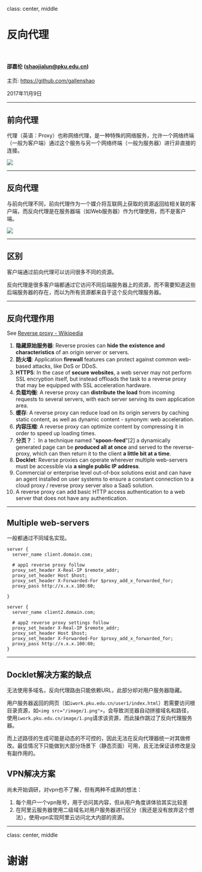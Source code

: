 class: center, middle

# 反向代理

&nbsp;
&nbsp;

#### 邵嘉伦 (shaojialun@pku.edu.cn)  

主页: https://github.com/gallenshao

2017年11月9日

---

## 前向代理

代理（英语：Proxy）也称网络代理，是一种特殊的网络服务，允许一个网络终端（一般为客户端）通过这个服务与另一个网络终端（一般为服务器）进行非直接的连接。

![](/Users/gallen/Workspace/slidedemo/proxy.png)

---

## 反向代理

与前向代理不同，前向代理作为一个媒介将互联网上获取的资源返回给相关联的客户端，而反向代理是在服务器端（如Web服务器）作为代理使用，而不是客户端。

![](/Users/gallen/Workspace/slidedemo/r-proxy.png)

---

## 区别

客户端通过前向代理可以访问很多不同的资源。

反向代理是很多客户端都通过它访问不同后端服务器上的资源，而不需要知道这些后端服务器的存在，而以为所有资源都来自于这个反向代理服务器。

---

## 反向代理作用

See [Reverse proxy - Wikipedia](https://en.wikipedia.org/wiki/Reverse_proxy)

1. **隐藏原始服务器**: Reverse proxies can **hide the existence and characteristics** of an origin server or servers.
2. **防火墙**: Application **firewall** features can protect against common web-based attacks, like DoS or DDoS.
3. **HTTPS**: In the case of **secure websites**, a web server may not perform SSL encryption itself, but instead offloads the task to a reverse proxy that may be equipped with SSL acceleration hardware.
4. **负载均衡**: A reverse proxy can **distribute the load** from incoming requests to several servers, with each server serving its own application area.
5. **缓存**: A reverse proxy can reduce load on its origin servers by caching static content, as well as dynamic content - synonym: web acceleration.
6. **内容压缩**: A reverse proxy can optimize content by compressing it in order to speed up loading times.
7. **分页？**： In a technique named "**spoon-feed**"[2] a dynamically generated page can be **produced all at once** and served to the reverse-proxy, which can then return it to the client **a little bit at a time**. 
8. **Docklet**: Reverse proxies can operate wherever multiple web-servers must be accessible via **a single public IP address**.
9. Commercial or enterprise level out-of-box solutions exist and can have an agent installed on user systems to ensure a constant connection to a cloud proxy / reverse proxy server also a SaaS solution. 
10. A reverse proxy can add basic HTTP access authentication to a web server that does not have any authentication.

---

## Multiple web-servers

一般都通过不同域名实现。

```
server { 
  server_name client.domain.com;

  # app1 reverse proxy follow
  proxy_set_header X-Real-IP $remote_addr;
  proxy_set_header Host $host;
  proxy_set_header X-Forwarded-For $proxy_add_x_forwarded_for;
  proxy_pass http://x.x.x.100:80;

}

server { 
  server_name client2.domain.com;

  # app2 reverse proxy settings follow
  proxy_set_header X-Real-IP $remote_addr;
  proxy_set_header Host $host;
  proxy_set_header X-Forwarded-For $proxy_add_x_forwarded_for;
  proxy_pass http://x.x.x.100:80;
}
```

---

## Docklet解决方案的缺点

无法使用多域名，反向代理路由只能依赖URL，此部分却对用户服务器隐藏。

用户服务器返回的网页（如`iwork.pku.edu.cn/user1/index.html`）若需要访问根目录资源，如`<img src="/image/1.png">`，会导致浏览器自动拼接域名和路径，使用`iwork.pku.edu.cn/image/1.png`请求该资源，而此操作跳过了反向代理服务器。

而上述路径的生成可能是动态的不可控的，因此无法在反向代理器统一对其做修改。最佳情况下只能做到大部分场景下（静态页面）可用，且无法保证该修改是没有副作用的。

## VPN解决方案

尚未开始调研，对vpn也不了解，但有两种不成熟的想法：

1. 每个用户一个vpn账号，用于访问其内容，但从用户角度讲体验其实比较差
2. 在阿里云服务器使用二级域名对用户服务器进行区分（我还是没有放弃这个想法），使用vpn实现阿里云访问北大内部的资源。

---

class: center, middle

# 谢谢
